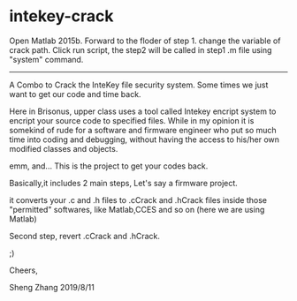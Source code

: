 # intekey-crack

Open Matlab 2015b.
Forward to the floder of step 1.
change the variable of crack path.
Click run script, the step2 will be called in step1 .m file using "system" command.


________________________________________________________________________________________________

A Combo to Crack the InteKey file security system. Some times we just want to get our code and time back.

Here in Brisonus, upper class uses a tool called Intekey encript system to encript your source code to specified files.
While in my opinion it is somekind of rude for a software and firmware engineer who put so much time into coding and debugging, without having
the access to his/her own modified classes and objects.

emm, and... This is the project to get your codes back.

Basically,it includes 2 main steps, Let's say a firmware project. 

it converts your .c and .h files to .cCrack and .hCrack files inside those "permitted" softwares, like Matlab,CCES and so on (here we are using Matlab)

Second step, revert .cCrack and .hCrack.

;)

Cheers,

Sheng Zhang
2019/8/11
